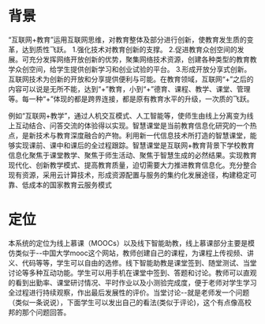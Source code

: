 # 背景

“互联网+教育”运用互联网思维，对教育整体及部分进行创新，使教育发生质的变革，达到质性飞跃。
1.强化技术对教育创新的支撑。
2.促进教育众创空间的发展。可充分发挥网络开放创新的优势，聚集网络技术资源，创建各种类型的教育教学众创空间，给学生提供创新学习和创业试验的平台。
3.形成开放分享式创新。互联网技术为创新的开放和分享提供便利与可能。在教育领域，互联网“+”之后的内容可以说是无所不能，达到“+”教育，小到“+”德育、课程、教学、课堂、管理等。每一种“+”体现的都是跨界连接，都是原有教育水平的升级，一次质的飞跃。

例如“互联网+教学”，通过人机交互模式、人工智能等，使师生由线上分离变为线上互动结合、问答交流的体验得以实现。智慧课堂是当前教育信息化研究的一个热点，是新技术与教育深度融合的产物。利用新一代信息技术所打造的智慧课堂，能够实现课前、课中和课后的全过程跟踪。智慧课堂是互联网+教育背景下学校教育信息化聚焦于课堂教学、聚焦于师生活动、聚焦于智慧生成的必然结果。实现教育现代化、创新教学模式、提高教育质量，迫切需要大力推进教育信息化。充分整合现有资源，采用云计算技术，形成资源配置与服务的集约化发展途径，构建稳定可靠、低成本的国家教育云服务模式

# 定位

本系统的定位为线上慕课（MOOCs）以及线下智能助教，线上慕课部分主要是模仿类似于--中国大学mooc这个网站，教师创建自己的课程，为课程上传视频、讲义、代码等等，学生可以自由的选修。线下智能助教是课堂签到、随堂测试、当堂讨论等多种互动功能。学生可以用手机在课堂中签到、答题和讨论。教师可以直观的看到出勤率、课堂研讨情况、平时作业以及小测验完成度，便于老师对学生学习全过程进行持续观察，作出最后发展性的评价。当堂讨论--就是老师发一个问题（类似一条说说），下面学生可以发出自己的看法(类似于评论)，这个有点像高校邦的那个问题回答。



